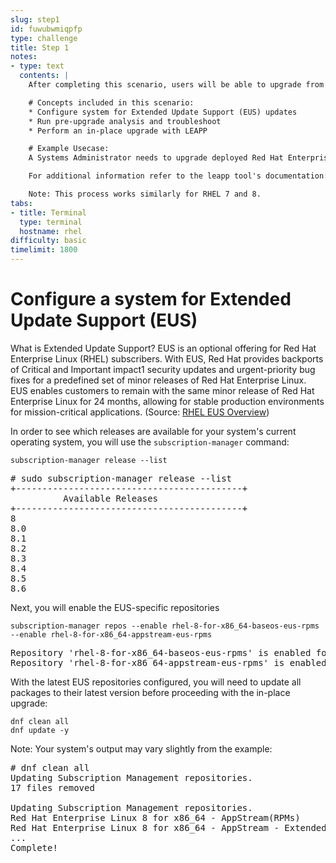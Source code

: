 ```yaml
---
slug: step1
id: fuwubwmiqpfp
type: challenge
title: Step 1
notes:
- type: text
  contents: |
    After completing this scenario, users will be able to upgrade from one major version of Red Hat Enterprise Linux to the next. (Example RHEL 8 to RHEL 9)

    # Concepts included in this scenario:
    * Configure system for Extended Update Support (EUS) updates
    * Run pre-upgrade analysis and troubleshoot
    * Perform an in-place upgrade with LEAPP

    # Example Usecase:
    A Systems Administrator needs to upgrade deployed Red Hat Enterprise Linux servers from their current version to the latest major version to take advantage of a longer lifecycle and new features without needing to perform a clean install.

    For additional information refer to the leapp tool's documentation: https://access.redhat.com/documentation/en-us/red_hat_enterprise_linux/9/html/upgrading_from_rhel_8_to_rhel_9/index

    Note: This process works similarly for RHEL 7 and 8.
tabs:
- title: Terminal
  type: terminal
  hostname: rhel
difficulty: basic
timelimit: 1800
---
```

# Configure a system for Extended Update Support (EUS)

What is Extended Update Support? EUS is an optional offering for Red Hat Enterprise Linux (RHEL) subscribers. With EUS, Red Hat provides backports of Critical and Important impact1 security updates and urgent-priority bug fixes for a predefined set of minor releases of Red Hat Enterprise Linux. EUS enables customers to remain with the same minor release of Red Hat Enterprise Linux for 24 months, allowing for stable production environments for mission-critical applications. (Source: <a href="https://access.redhat.com/articles/rhel-eus">RHEL EUS Overview</a>)

In order to see which releases are available for your system's current operating system, you will use the `subscription-manager` command:

```
subscription-manager release --list
```

<pre class=file>
# sudo subscription-manager release --list
+-------------------------------------------+
          Available Releases
+-------------------------------------------+
8
8.0
8.1
8.2
8.3
8.4
8.5
8.6
</pre>

Next, you will enable the EUS-specific repositories

```
subscription-manager repos --enable rhel-8-for-x86_64-baseos-eus-rpms --enable rhel-8-for-x86_64-appstream-eus-rpms
```

<pre class=file>
Repository 'rhel-8-for-x86_64-baseos-eus-rpms' is enabled for this system.
Repository 'rhel-8-for-x86_64-appstream-eus-rpms' is enabled for this system.
</pre>

With the latest EUS repositories configured, you will need to update all packages to their latest version before proceeding with the in-place upgrade:

```
dnf clean all
dnf update -y
```

Note: Your system's output may vary slightly from the example:

<pre class=file>
# dnf clean all
Updating Subscription Management repositories.
17 files removed

Updating Subscription Management repositories.
Red Hat Enterprise Linux 8 for x86_64 - AppStream(RPMs)       53 MB/s |  45 MB     00:00
Red Hat Enterprise Linux 8 for x86_64 - AppStream - Extended Update Support (RPMs)
...
Complete!
</pre>